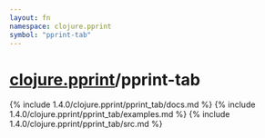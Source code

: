 ```yaml
---
layout: fn
namespace: clojure.pprint
symbol: "pprint-tab"
---
```


# [clojure.pprint](../)/pprint-tab

{% include 1.4.0/clojure.pprint/pprint_tab/docs.md %}
{% include 1.4.0/clojure.pprint/pprint_tab/examples.md %}
{% include 1.4.0/clojure.pprint/pprint_tab/src.md %}

